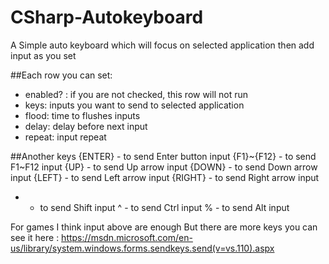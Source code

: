 # CSharp-Autokeyboard

A Simple auto keyboard which will focus on selected application then add input as you set

##Each row you can set:
- enabled? : if you are not checked, this row will not run
- keys: inputs you want to send to selected application
- flood: time to flushes inputs
- delay: delay before next input
- repeat: input repeat

##Another keys
{ENTER} - to send Enter button input
{F1}~{F12} - to send F1~F12 input
{UP} - to send Up arrow input
{DOWN} - to send Down arrow input
{LEFT} - to send Left arrow input
{RIGHT} - to send Right arrow input
+ - to send Shift input
^ - to send Ctrl input
% - to send Alt input

For games I think input above are enough
But there are more keys you can see it here : https://msdn.microsoft.com/en-us/library/system.windows.forms.sendkeys.send(v=vs.110).aspx

